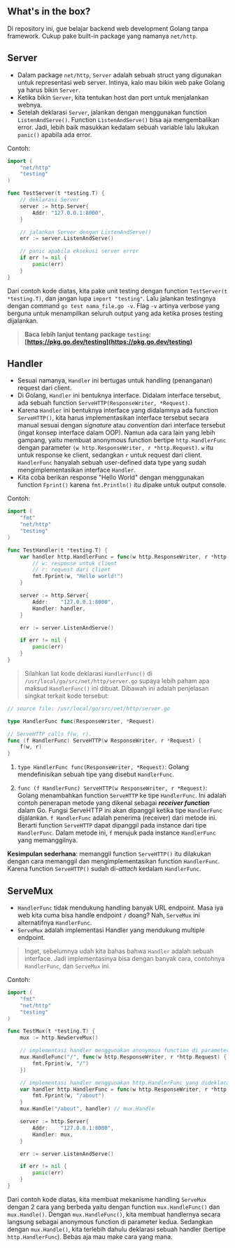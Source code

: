 ## What's in the box?

Di repository ini, gue belajar backend web development Golang tanpa framework. Cukup pake built-in package yang namanya `net/http`.

## Server

- Dalam package `net/http`, `Server` adalah sebuah struct yang digunakan untuk representasi web server. Intinya, kalo mau bikin web pake Golang ya harus bikin `Server`.
- Ketika bikin `Server`, kita tentukan host dan port untuk menjalankan webnya.
- Setelah deklarasi `Server`, jalankan dengan menggunakan function `ListenAndServe()`. Function `ListenAndServe()` bisa aja mengembalikan error. Jadi, lebih baik masukkan kedalam sebuah variable lalu lakukan `panic()` apabila ada error.

Contoh:

```go
import (
	"net/http"
	"testing"
)

func TestServer(t *testing.T) {
	// deklarasi Server
	server := http.Server{
		Addr: "127.0.0.1:8000",
	}

	// jalankan Server dengan ListenAndServe()
	err := server.ListenAndServe()

    // panic apabila eksekusi server error
	if err != nil {
		panic(err)
	}
}
```

Dari contoh kode diatas, kita pake unit testing dengan function `TestServer(t *testing.T)`, dan jangan lupa `import "testing"`. Lalu jalankan testingnya dengan command `go test nama_file.go -v`. Flag `-v` artinya verbose yang berguna untuk menampilkan seluruh output yang ada ketika proses testing dijalankan.

> **Baca lebih lanjut tentang package `testing`: [https://pkg.go.dev/testing](https://pkg.go.dev/testing)**

## Handler

- Sesuai namanya, `Handler` ini bertugas untuk handling (penanganan) request dari client.
- Di Golang, `Handler` ini bentuknya interface. Didalam interface tersebut, ada sebuah function `ServeHTTP(ResponseWriter, *Request)`.
- Karena `Handler` ini bentuknya interface yang didalamnya ada function `ServeHTTP()`, kita harus implementasikan interface tersebut secara manual sesuai dengan *signature* atau *convention* dari interface tersebut (ingat konsep interface dalam OOP). Namun ada cara lain yang lebih gampang, yaitu membuat anonymous function bertipe `http.HandlerFunc` dengan parameter `(w http.ResponseWriter, r *http.Request)`. `w` itu untuk response ke client, sedangkan `r` untuk request dari client. `HandlerFunc` hanyalah sebuah user-defined data type yang sudah mengimplementasikan interface `Handler`.
- Kita coba berikan response "Hello World" dengan menggunakan function `Fprint()` karena `fmt.Println()` itu dipake untuk output console.

Contoh:

```go
import (
	"fmt"
	"net/http"
	"testing"
)

func TestHandler(t *testing.T) {
	var handler http.HandlerFunc = func(w http.ResponseWriter, r *http.Request) {
		// w: response untuk client
		// r: request dari client
		fmt.Fprint(w, "Hello world!")
	}

	server := http.Server{
		Addr:    "127.0.0.1:8000",
		Handler: handler,
	}

	err := server.ListenAndServe()

	if err != nil {
		panic(err)
	}
}
```


> Silahkan liat kode deklarasi `HandlerFunc()` di `/usr/local/go/src/net/http/server.go` supaya lebih paham apa maksud `HandlerFunc()` ini dibuat. Dibawah ini adalah penjelasan singkat terkait kode tersebut:


```go
// source file: /usr/local/go/src/net/http/server.go

type HandlerFunc func(ResponseWriter, *Request)

// ServeHTTP calls f(w, r).
func (f HandlerFunc) ServeHTTP(w ResponseWriter, r *Request) {
	f(w, r)
}
```

1. `type HandlerFunc func(ResponseWriter, *Request)`: Golang mendefinisikan sebuah tipe yang disebut `HandlerFunc`.

2. `func (f HandlerFunc) ServeHTTP(w ResponseWriter, r *Request)`: Golang menambahkan function `ServeHTTP` ke tipe `HandlerFunc`. Ini adalah contoh penerapan metode yang dikenal sebagai ***receiver function*** dalam Go. Fungsi ServeHTTP ini akan dipanggil ketika tipe `HandlerFunc` dijalankan. `f HandlerFunc` adalah penerima (receiver) dari metode ini. Berarti function `ServeHTTP` dapat dipanggil pada instance dari tipe `HandlerFunc`. Dalam metode ini, `f` merujuk pada instance `HandlerFunc` yang memanggilnya.

**Kesimpulan sederhana**: memanggil function `ServeHTTP()` itu dilakukan dengan cara memanggil dan mengimplementasikan function `HandlerFunc`. Karena function `ServeHTTP()` sudah di-*attach* kedalam `HandlerFunc`.

## ServeMux

- `HandlerFunc` tidak mendukung handling banyak URL endpoint. Masa iya web kita cuma bisa handle endpoint `/` doang? Nah, `ServeMux` ini alternatifnya `HandlerFunc`.
- `ServeMux` adalah implementasi Handler yang mendukung multiple endpoint.

> Inget, sebelumnya udah kita bahas bahwa `Handler` adalah sebuah interface. Jadi implementasinya bisa dengan banyak cara, contohnya `HandlerFunc`, dan `ServeMux` ini.

Contoh:

```go
import (
	"fmt"
	"net/http"
	"testing"
)

func TestMux(t *testing.T) {
	mux := http.NewServeMux()

	// implementasi handler menggunakan anonymous function di parameter kedua
	mux.HandleFunc("/", func(w http.ResponseWriter, r *http.Request) { // mux.HandleFunc
		fmt.Fprint(w, "/")
	})

	// implementasi handler menggunakan http.HandlerFunc yang dideklarasi terlebih dahulu
	var handler http.HandlerFunc = func(w http.ResponseWriter, r *http.Request) {
		fmt.Fprint(w, "/about")
	}
	mux.Handle("/about", handler) // mux.Handle

	server := http.Server{
		Addr:    "127.0.0.1:8000",
		Handler: mux,
	}

	err := server.ListenAndServe()

	if err != nil {
		panic(err)
	}
}
```

Dari contoh kode diatas, kita membuat mekanisme handling `ServeMux` dengan 2 cara yang berbeda yaitu dengan function `mux.HandleFunc()` dan `mux.Handle()`. Dengan `mux.HandleFunc()`, kita membuat handlernya secara langsung sebagai anonymous function di parameter kedua. Sedangkan dengan `mux.Handle()`, kita terlebih dahulu deklarasi sebuah handler (bertipe `http.HandlerFunc`). Bebas aja mau make cara yang mana.